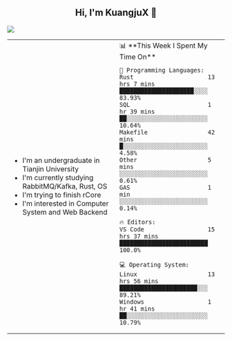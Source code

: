 <h2 align="center"> Hi, I'm KuangjuX 👋 </h2>
<p><img src="https://w.wallhaven.cc/full/nz/wallhaven-nz1e8j.jpg"></p>
<table>
    <tr>
        <td valign="center" width="50%">
            <ul>
                <li>I'm an undergraduate in Tianjin University</li>
                <li>I'm currently studying RabbitMQ/Kafka, Rust, OS</li>
                <li>I'm trying to finish rCore</li>
                <li>I'm interested in Computer System and Web Backend</li>
            </ul>
        </td>
       <td valign="top" width="50%">
<!--START_SECTION:waka-->
📊 **This Week I Spent My Time On** 

```text
💬 Programming Languages: 
Rust                     13 hrs 7 mins       █████████████████████░░░░   83.93% 
SQL                      1 hr 39 mins        ██░░░░░░░░░░░░░░░░░░░░░░░   10.64% 
Makefile                 42 mins             █░░░░░░░░░░░░░░░░░░░░░░░░   4.58% 
Other                    5 mins              ░░░░░░░░░░░░░░░░░░░░░░░░░   0.61% 
GAS                      1 min               ░░░░░░░░░░░░░░░░░░░░░░░░░   0.14%

🔥 Editors: 
VS Code                  15 hrs 37 mins      █████████████████████████   100.0%

💻 Operating System: 
Linux                    13 hrs 56 mins      ██████████████████████░░░   89.21% 
Windows                  1 hr 41 mins        ██░░░░░░░░░░░░░░░░░░░░░░░   10.79%

```


<!--END_SECTION:waka-->
</td></tr>
</table>
